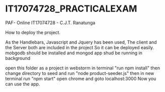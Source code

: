 # IT17074728_PRACTICALEXAM

PAF- Online
IT17074728 - C.J.T. Ranatunga

How to deploy the project.

As the Handlebars, Javascript and Jquery has been used,
The client and the Server both are included in the project
So it can be deployed easily.
mobgodb should be installed and mongod app shud be running in background

open this folder as a project in webstorm
in terminal   "run npm install"
then change directory to seed and run "node product-seeder.js"
then in new terminal run "npm start"
open chrome and goto localhost:3000
Now you can use the app.


